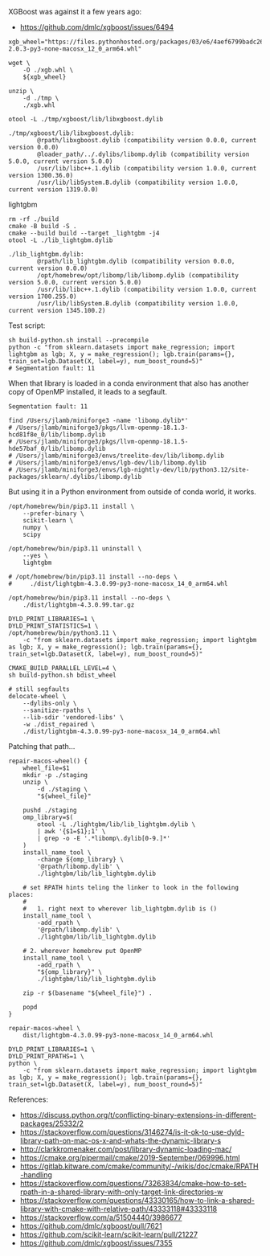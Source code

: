 XGBoost was against it a few years ago:

* https://github.com/dmlc/xgboost/issues/6494

```shell
xgb_wheel="https://files.pythonhosted.org/packages/03/e6/4aef6799badc2693548559bad5b56d56cfe89eada337c815fdfe92175250/xgboost-2.0.3-py3-none-macosx_12_0_arm64.whl"

wget \
    -O ./xgb.whl \
    ${xgb_wheel}

unzip \
    -d ./tmp \
    ./xgb.whl

otool -L ./tmp/xgboost/lib/libxgboost.dylib
```

```text
./tmp/xgboost/lib/libxgboost.dylib:
        @rpath/libxgboost.dylib (compatibility version 0.0.0, current version 0.0.0)
        @loader_path/../.dylibs/libomp.dylib (compatibility version 5.0.0, current version 5.0.0)
        /usr/lib/libc++.1.dylib (compatibility version 1.0.0, current version 1300.36.0)
        /usr/lib/libSystem.B.dylib (compatibility version 1.0.0, current version 1319.0.0)
```

lightgbm

```shell
rm -rf ./build
cmake -B build -S .
cmake --build build --target _lightgbm -j4
otool -L ./lib_lightgbm.dylib
```

```text
./lib_lightgbm.dylib:
        @rpath/lib_lightgbm.dylib (compatibility version 0.0.0, current version 0.0.0)
        /opt/homebrew/opt/libomp/lib/libomp.dylib (compatibility version 5.0.0, current version 5.0.0)
        /usr/lib/libc++.1.dylib (compatibility version 1.0.0, current version 1700.255.0)
        /usr/lib/libSystem.B.dylib (compatibility version 1.0.0, current version 1345.100.2)
```

Test script:

```shell
sh build-python.sh install --precompile
python -c "from sklearn.datasets import make_regression; import lightgbm as lgb; X, y = make_regression(); lgb.train(params={}, train_set=lgb.Dataset(X, label=y), num_boost_round=5)"
# Segmentation fault: 11
```

When that library is loaded in a conda environment that also has another copy of OpenMP installed, it leads to a segfault.

```text
Segmentation fault: 11
```

```shell
find /Users/jlamb/miniforge3 -name 'libomp.dylib*'
# /Users/jlamb/miniforge3/pkgs/llvm-openmp-18.1.3-hcd81f8e_0/lib/libomp.dylib
# /Users/jlamb/miniforge3/pkgs/llvm-openmp-18.1.5-hde57baf_0/lib/libomp.dylib
# /Users/jlamb/miniforge3/envs/treelite-dev/lib/libomp.dylib
# /Users/jlamb/miniforge3/envs/lgb-dev/lib/libomp.dylib
# /Users/jlamb/miniforge3/envs/lgb-nightly-dev/lib/python3.12/site-packages/sklearn/.dylibs/libomp.dylib
```

But using it in a Python environment from outside of conda world, it works.

```shell
/opt/homebrew/bin/pip3.11 install \
    --prefer-binary \
    scikit-learn \
    numpy \
    scipy

/opt/homebrew/bin/pip3.11 uninstall \
    --yes \
    lightgbm

# /opt/homebrew/bin/pip3.11 install --no-deps \
#     ./dist/lightgbm-4.3.0.99-py3-none-macosx_14_0_arm64.whl

/opt/homebrew/bin/pip3.11 install --no-deps \
    ./dist/lightgbm-4.3.0.99.tar.gz

DYLD_PRINT_LIBRARIES=1 \
DYLD_PRINT_STATISTICS=1 \
/opt/homebrew/bin/python3.11 \
    -c "from sklearn.datasets import make_regression; import lightgbm as lgb; X, y = make_regression(); lgb.train(params={}, train_set=lgb.Dataset(X, label=y), num_boost_round=5)"
```

```shell
CMAKE_BUILD_PARALLEL_LEVEL=4 \
sh build-python.sh bdist_wheel

# still segfaults
delocate-wheel \
    --dylibs-only \
    --sanitize-rpaths \
    --lib-sdir 'vendored-libs' \
    -w ./dist_repaired \
    ./dist/lightgbm-4.3.0.99-py3-none-macosx_14_0_arm64.whl
```

Patching that path...

```shell
repair-macos-wheel() {
    wheel_file=$1
    mkdir -p ./staging
    unzip \
        -d ./staging \
        "${wheel_file}"

    pushd ./staging
    omp_library=$(
        otool -L ./lightgbm/lib/lib_lightgbm.dylib \
        | awk '{$1=$1};1' \
        | grep -o -E '.*libomp\.dylib[0-9.]*'
    )
    install_name_tool \
        -change ${omp_library} \
        '@rpath/libomp.dylib' \
        ./lightgbm/lib/lib_lightgbm.dylib

    # set RPATH hints teling the linker to look in the following places:
    #
    #   1. right next to wherever lib_lightgbm.dylib is ()
    install_name_tool \
        -add_rpath \
        '@rpath/libomp.dylib' \
        ./lightgbm/lib/lib_lightgbm.dylib

    # 2. wherever homebrew put OpenMP
    install_name_tool \
        -add_rpath \
        "${omp_library}" \
        ./lightgbm/lib/lib_lightgbm.dylib

    zip -r $(basename "${wheel_file}") .

    popd
}

repair-macos-wheel \
    dist/lightgbm-4.3.0.99-py3-none-macosx_14_0_arm64.whl
```

```shell
DYLD_PRINT_LIBRARIES=1 \
DYLD_PRINT_RPATHS=1 \
python \
    -c "from sklearn.datasets import make_regression; import lightgbm as lgb; X, y = make_regression(); lgb.train(params={}, train_set=lgb.Dataset(X, label=y), num_boost_round=5)"
```

References:

* https://discuss.python.org/t/conflicting-binary-extensions-in-different-packages/25332/2
* https://stackoverflow.com/questions/3146274/is-it-ok-to-use-dyld-library-path-on-mac-os-x-and-whats-the-dynamic-library-s
* http://clarkkromenaker.com/post/library-dynamic-loading-mac/
* https://cmake.org/pipermail/cmake/2019-September/069996.html
* https://gitlab.kitware.com/cmake/community/-/wikis/doc/cmake/RPATH-handling
* https://stackoverflow.com/questions/73263834/cmake-how-to-set-rpath-in-a-shared-library-with-only-target-link-directories-w
* https://stackoverflow.com/questions/43330165/how-to-link-a-shared-library-with-cmake-with-relative-path/43333118#43333118
* https://stackoverflow.com/a/51504440/3986677
* https://github.com/dmlc/xgboost/pull/7621
* https://github.com/scikit-learn/scikit-learn/pull/21227
* https://github.com/dmlc/xgboost/issues/7355
